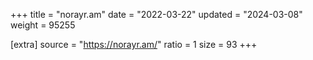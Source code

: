 +++
title = "norayr.am"
date = "2022-03-22"
updated = "2024-03-08"
weight = 95255

[extra]
source = "https://norayr.am/"
ratio = 1
size = 93
+++
